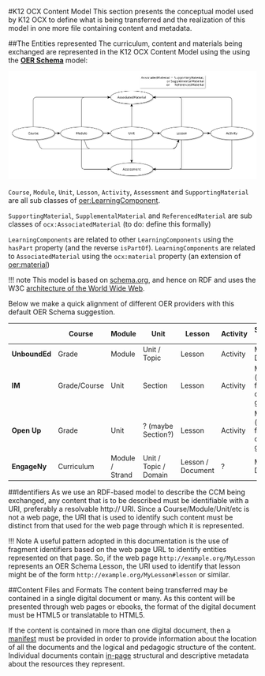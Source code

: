 #K12 OCX Content Model
This section presents the conceptual model used by K12 OCX to define what is being transferred and the realization of this model in one more file containing content and metadata.

##The Entities represented
The curriculum, content and materials being exchanged are represented in the K12 OCX Content Model using the using the **[OER Schema](http://oerschema.org/docs/schema.html)** model:

![ocx - model schema](images/er-model.png)

`Course`, `Module`, `Unit`, `Lesson`, `Activity`, `Assessment` and `SupportingMaterial` are all sub classes of [oer:LearningComponent](http://oerschema.org/LearningComponent/).

`SupportingMaterial`, `SupplementalMaterial` and `ReferencedMaterial` are sub classes of  `ocx:AssociatedMaterial` (to do: define this formally)

`LearningComponents` are related to other `LearningComponents` using the `hasPart` property (and the reverse `isPartOf`). `LearningComponents` are related to `AssociatedMaterial` using the `ocx:material` property (an extension of [oer:material](http://oerschema.org/material/))

!!! note
    This model is based on [schema.org](https://schema.org), and hence on RDF and uses the W3C [architecture of the World Wide Web](https://www.w3.org/TR/webarch/).

Below we make a quick alignment of different OER providers with this default OER Schema suggestion.

|       | Course | Module | Unit | Lesson | Activity | Supporting Material | Assessment |
|-------|--------|--------|------|--------|----------|---------------------|------------|
|**UnboundEd**| Grade | Module | Unit / Topic | Lesson | Activity | Materials / Downloads | Assessment (it's a Unit) |
|**IM**| Grade/Course | Unit | Section | Lesson | Activity | Materials (teacher, family, course guide) | Unit-level Assessments |
|**Open Up**| Grade | Unit | ? (maybe Section?) | Lesson | Activity | Materials (teacher, family, course guide) | ? |
|**EngageNy**| Curriculum | Module / Strand | Unit / Topic / Domain | Lesson / Document | ? | Material / Download | ? |

##Identifiers
As we use an RDF-based model to describe the CCM being exchanged, any content that is to be described must be identifiable with a URI, preferably a resolvable http:// URI. Since a Course/Module/Unit/etc is not a web page, the URI that is used to identify such content must be distinct from that used for the web page through which it is represented.

!!! Note
    A useful pattern adopted in this documentation is the use of fragment identifiers based on the web page URL to identify entities represented on that page. So, if the web page `http://example.org/MyLesson` represents an OER Schema Lesson, the URI used to identify that lesson might be of the form `http://example.org/MyLesson#lesson` or similar.

##Content Files and Formats
The content being transferred may be contained in a single digital document or many. As this content will be presented through web pages or ebooks, the format of the digital document must be HTML5 or translatable to HTML5.

If the content is contained in more than one digital document, then a [manifest](manifest/index.md) must be provided in order to provide information about the location of all the documents and the logical and pedagogic structure of the content. Individual documents contain [in-page](inpage/index.md) structural and descriptive metadata about the resources they represent.
